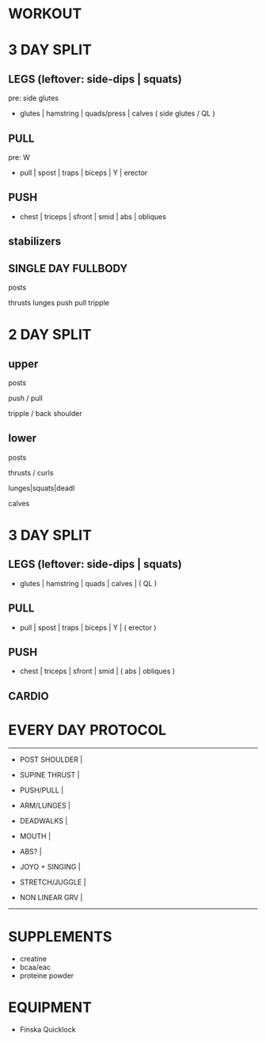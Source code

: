 # WORKOUT

# 3 DAY SPLIT ########################################

## LEGS (leftover: side-dips | squats)

pre: side glutes
- glutes | hamstring | quads/press | calves ( side glutes / QL )

## PULL

pre: W
- pull | spost | traps | biceps  | Y | erector

## PUSH

- chest | triceps | sfront | smid | abs | obliques

## stabilizers


## SINGLE DAY FULLBODY #####################################

posts

thrusts
lunges
push
pull
tripple

# 2 DAY SPLIT ########################################

## upper 

posts

push / pull

tripple / back shoulder

## lower

posts

thrusts / curls

lunges|squats|deadl

calves

# 3 DAY SPLIT ########################################

## LEGS (leftover: side-dips | squats)

- glutes | hamstring | quads | calves  | ( QL )

## PULL

- pull | spost | traps | biceps  | Y | ( erector )

## PUSH

- chest | triceps | sfront | smid | ( abs | obliques )

## CARDIO


# EVERY DAY PROTOCOL ###########################

---------------------------------

- POST SHOULDER         |
- SUPINE THRUST         |  
- PUSH/PULL             |
- ARM/LUNGES            |
- DEADWALKS             | 

- MOUTH                 | 
- ABS?                  |

- JOYO + SINGING        |  
- STRETCH/JUGGLE        |  
- NON LINEAR GRV        | 

---------------------------------

# SUPPLEMENTS #################################

- creatine
- bcaa/eac
- proteine powder

# EQUIPMENT ###################################

- Finska Quicklock
